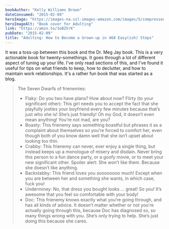 ```yaml
---
bookAuthor: "Kelly Williams Brown"
dateConsumed: "2015-02-09"
heroImage: "https://images-na.ssl-images-amazon.com/images/S/compressed.photo.goodreads.com/books/1352437033i/15791144.jpg"
heroImageAlt: "Book cover for Adulting"
link: "https://amzn.to/3oBZVrK"
pubDate: "2015-02-09"
title: "Adulting: How to Become a Grown-up in 468 Easy(ish) Steps"
---
```


It was a toss-up between this book and the Dr. Meg Jay book. This is a very actionable book for twenty-somethings. It goes through a lot of different aspect of tuning up your life. I've only read sections of this, and I've found it useful for tips on what friends to keep, how to declutter, and how to maintain work relationships. It's a rather fun book that was started as a blog.

> The Seven Dwarfs of frienemies:
>
> - Flaky: Do you two have plans? How about now?
>   Flirty (to your significant other): This girl needs you to accept the fact that she playfully jostles your boyfriend every few minutes because that’s just who she is! She’s just friendly! Oh my God, it doesn’t even mean anything! You’re not mad, are you?
> - Boasty: This frienemy says something boastful but phrases it as a complaint about themselves so you’re forced to comfort her, even though both of you know damn well that she isn’t upset about looking too thin.
> - Crabby: This frienemy can never, ever enjoy a single thing, but instead keeps up a monologue of misery and disdain. Never bring this person to a fun dance party, or a goofy movie, or to meet your new significant other. Spoiler alert: She won’t like them. Because she doesn’t like anything.
> - Backstabby: This friend loves you soooooooo much! Except when you are between her and something she wants, in which case, fuck you!
> - Underminey: No, that dress you bought looks … great! So you! It’s awesome that you feel so comfortable with your body!
> - Doc: This frienemy knows exactly what you’re going through, and has all kinds of advice. It doesn’t matter whether or not you’re actually going through this, because Doc has diagnosed so, so many things wrong with you. She’s only trying to help. She’s just doing this because she cares.
